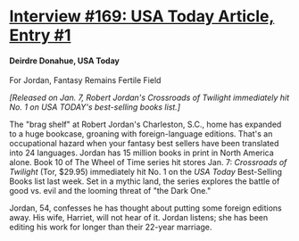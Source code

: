 # [Interview #169: USA Today Article, Entry #1](https://www.theoryland.com/intvmain.php?i=169#1)

#### Deirdre Donahue, USA Today

For Jordan, Fantasy Remains Fertile Field

*[Released on Jan. 7, Robert Jordan's Crossroads of Twilight immediately hit No. 1 on USA TODAY's best-selling books list.]*

The "brag shelf" at Robert Jordan's Charleston, S.C., home has expanded to a huge bookcase, groaning with foreign-language editions. That's an occupational hazard when your fantasy best sellers have been translated into 24 languages. Jordan has 15 million books in print in North America alone. Book 10 of The Wheel of Time series hit stores Jan. 7:
*Crossroads of Twilight*
(Tor, $29.95) immediately hit No. 1 on the
*USA Today*
Best-Selling Books list last week. Set in a mythic land, the series explores the battle of good vs. evil and the looming threat of "the Dark One."

Jordan, 54, confesses he has thought about putting some foreign editions away. His wife, Harriet, will not hear of it. Jordan listens; she has been editing his work for longer than their 22-year marriage.

